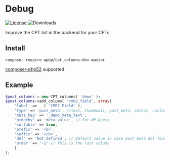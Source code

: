 # Debug
[![License](https://img.shields.io/badge/License-GPL%20v3-blue.svg)](http://www.gnu.org/licenses/gpl-3.0)
![Downloads](https://img.shields.io/packagist/dt/wpbp/cpt_columns.svg) 

Improve the CPT list in the backend for your CPTs

## Install

`composer require wpbp/cpt_columns:dev-master`

[composer-php52](https://github.com/composer-php52/composer-php52) supported.

## Example

```php
$post_columns = new CPT_columns( 'demo' );
$post_columns->add_column( 'cmb2_field', array(
    'label' => __( 'CMB2 Field' ),
    'type' => 'post_meta', //text, thumbnail, post_meta, author, custom_tax, custom_value
    'meta_key' => '_demo_meta_text',
    'orderby' => 'meta_value', // For WP-Query
    'sortable' => true,
    'prefix' => '<b>',
    'suffix' => '</b>',
    'def' => 'Not defined', // Default value in case post meta not found
    'order' => '-1' // This is the last column
	)
);
```
